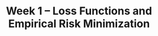 ---
    title: Week 1 – Loss Functions and Empirical Risk Minimization
    weekNumber: 2
    days:
      - date: 2023-4-3
        events:
          "**LEC 1**{: .label .label-lecture } Lecture 1":
          "**SRV**{: .label .label-survey } [Beginning of Quarter Survey](https://forms.gle/cgBwYyFeSPYUy1Vv8)":
      - date: 2021-10-5
        events:
          "**LEC 2**{: .label .label-lecture } Lecture 2":
          "**DISC 1**{: .label .label-disc } Groupwork 1":
      - date: 2021-10-6
        events:
          "**LEC 1**{: .label .label-lecture } Lecture 1":

---